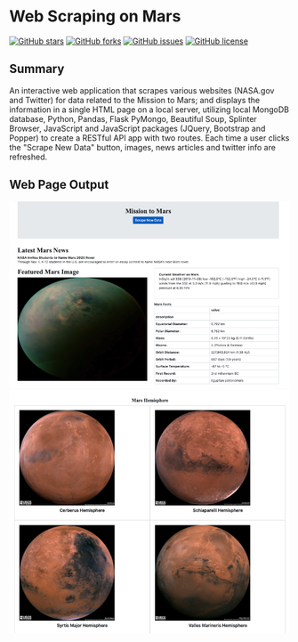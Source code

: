 # Web Scraping on Mars
<a href="https://github.com/msfa12th/web-scraping-challenge/stargazers"><img alt="GitHub stars" src="https://img.shields.io/github/stars/msfa12th/web-scraping-challenge?color=blue"></a>
<a href="https://github.com/msfa12th/web-scraping-challenge/network"><img alt="GitHub forks" src="https://img.shields.io/github/forks/msfa12th/web-scraping-challenge?color=pink"></a>
<a href="https://github.com/msfa12th/web-scraping-challenge/issues"><img alt="GitHub issues" src="https://img.shields.io/github/issues/msfa12th/web-scraping-challenge"></a>
<a href="https://github.com/msfa12th/web-scraping-challenge"><img alt="GitHub license" src="https://img.shields.io/github/license/msfa12th/web-scraping-challenge?color=purple"></a>

## Summary
An interactive web application that scrapes various websites (NASA.gov and Twitter)  for data related to the Mission to Mars; and displays the information in a single HTML page on a local server, utilizing local MongoDB database, Python, Pandas, Flask PyMongo, Beautiful Soup, Splinter Browser, JavaScript and JavaScript packages (JQuery, Bootstrap and Popper) to create a RESTful API app with two routes. Each time a user clicks the "Scrape New Data" button, images, news articles and twitter info are refreshed.

## Web Page Output
![webpage output top](images/marsWebPart1.png)
![webpage output bottom](images/marsWebPart2.png)

